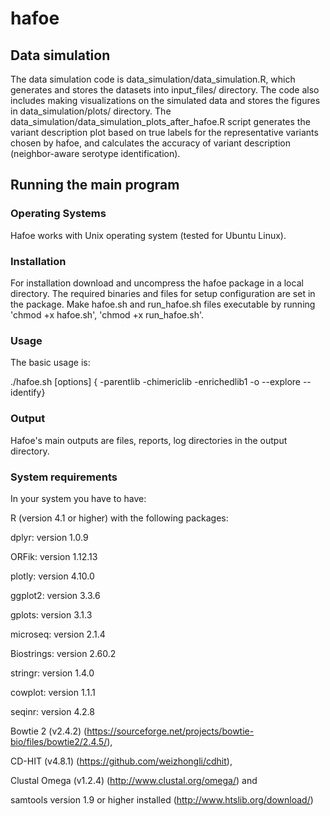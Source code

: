# hafoe

## Data simulation
The data simulation code is data_simulation/data_simulation.R, which generates and stores the datasets into input_files/ directory. The code also includes making visualizations on the simulated data and stores the figures in data_simulation/plots/ directory. The data_simulation/data_simulation_plots_after_hafoe.R script generates the variant description plot based on true labels for the representative variants chosen by hafoe, and calculates the accuracy of variant description (neighbor-aware serotype identification).


## Running the main program
### Operating Systems
Hafoe works with Unix operating system (tested for Ubuntu Linux).

### Installation
For installation download and uncompress the hafoe package in a local directory. The required binaries and files for setup configuration are set in the package. Make hafoe.sh and run_hafoe.sh files executable by running 'chmod +x hafoe.sh', 'chmod +x run_hafoe.sh'.

### Usage
The basic usage is:

./hafoe.sh [options] { -parentlib <fa> -chimericlib <csv> -enrichedlib1 <fq1> -o <o> --explore --identify}


### Output
Hafoe's main outputs are files, reports, log directories in the output directory.

### System requirements
In your system you have to have: 

R (version 4.1 or higher) with the following packages:
 
dplyr: version 1.0.9

ORFik: version 1.12.13

plotly: version 4.10.0

ggplot2: version 3.3.6

gplots: version 3.1.3

microseq: version 2.1.4

Biostrings: version 2.60.2

stringr: version 1.4.0

cowplot: version 1.1.1

seqinr: version 4.2.8 
 
Bowtie 2 (v2.4.2) (https://sourceforge.net/projects/bowtie-bio/files/bowtie2/2.4.5/), 

CD-HIT (v4.8.1) (https://github.com/weizhongli/cdhit), 

Clustal Omega (v1.2.4) (http://www.clustal.org/omega/) and 

samtools version 1.9 or higher installed (http://www.htslib.org/download/) 
